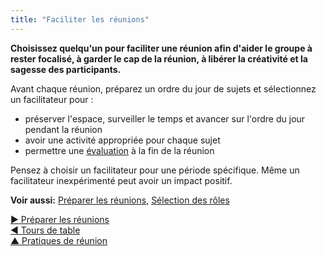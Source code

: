 ```yaml
---
title: "Faciliter les réunions"
---
```



<strong>Choisissez quelqu'un pour faciliter une réunion afin d'aider le groupe à rester focalisé, à garder le cap de la réunion, à libérer la créativité et la sagesse des participants.</strong>

Avant chaque réunion, préparez un ordre du jour de sujets et sélectionnez un facilitateur pour :

- préserver l'espace, surveiller le temps et avancer sur l'ordre du jour pendant la réunion
- avoir une activité appropriée pour chaque sujet
- permettre une [évaluation](evaluate-meetings.html) à la fin de la réunion

Pensez à choisir un facilitateur pour une période spécifique. Même un facilitateur inexpérimenté peut avoir un impact positif.

**Voir aussi:** [Préparer les réunions](prepare-for-meetings.html), [Sélection des rôles](role-selection.html)

[&#9654; Préparer les réunions](prepare-for-meetings.html)<br/>[&#9664; Tours de table](rounds.html)<br/>[&#9650; Pratiques de réunion](meeting-practices.html)

